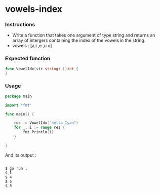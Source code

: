 # vowels-index

### Instructions

- Write a function that takes one argument of type string and returns an array of intergers containing the index of the vowels in the string.
- vowels : [a,i ,e ,u o]

### Expected function

```go 
func VowelIdx(str string) []int {
}
```
### Usage

```go
package main

import "fmt"

func main() {

	res := VowelIdx("hello Iyan")
	for _, i := range res {
		fmt.Println(i)
	}

}
```
And its output :
```console

$ go run . 
$ 1
$ 4
$ 6
$ 8
```
    
